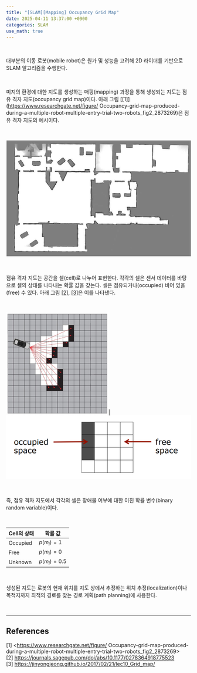 ```yaml
---
title: "[SLAM][Mapping] Occupancy Grid Map"
date: 2025-04-11 13:37:00 +0900
categories: SLAM
use_math: true
---
```


&nbsp;

대부분의 이동 로봇(mobile robot)은 원가 및 성능을 고려해 2D 라이더를 기반으로 SLAM 알고리즘을 수행한다.

<br>

미지의 환경에 대한 지도를 생성하는 매핑(mapping) 과정을 통해 생성되는 지도는 점유 격자 지도(occupancy grid map)이다. 아래 그림 [[1]](https://www.researchgate.net/figure/  Occupancy-grid-map-produced-during-a-multiple-robot-multiple-entry-trial-two-robots_fig2_2873269)은 점유 격자 지도의 예시이다.

<br>

![Occupancy grid map](/assets/img/2025-04-11/occupancy-grid-map-1.png)

<br>

점유 격자 지도는 공간을 셀(cell)로 나누어 표현한다. 각각의 셀은 센서 데이터를 바탕으로 셀의 상태를 나타내는 확률 값을 갖는다. 셀은 점유되거나(occupied) 비어 있을(free) 수 있다. 아래 그림 [[2]](https://journals.sagepub.com/doi/abs/10.1177/0278364918775523), [[3]](https://jinyongjeong.github.io/2017/02/21/lec10_Grid_map/)은 이를 나타낸다.

<br>

![Occupancy grid map](/assets/img/2025-04-11/occupancy-grid-map-2.png)|![Occupancy grid map](/assets/img/2025-04-11/occupancy-grid-map-3.png)

<br>

즉, 점유 격자 지도에서 각각의 셀은 장애물 여부에 대한 이진 확률 변수(binary random variable)이다.

<br>

|Cell의 상태|확률 값|
|---|---|
|Occupied|$p\left( m_i \right)=1$|
|Free|$p\left( m_i \right)=0$|
|Unknown|$p\left( m_i \right)=0.5$|

<br>

생성된 지도는 로봇의 현재 위치를 지도 상에서 추정하는 위치 추정(localization)이나 목적지까지 최적의 경로를 찾는 경로 계획(path planning)에 사용한다.

<br>

---

## References

[1] <https://www.researchgate.net/figure/  Occupancy-grid-map-produced-during-a-multiple-robot-multiple-entry-trial-two-robots_fig2_2873269>  
[2] <https://journals.sagepub.com/doi/abs/10.1177/0278364918775523>  
[3] <https://jinyongjeong.github.io/2017/02/21/lec10_Grid_map/>

&nbsp;